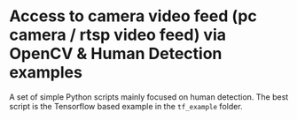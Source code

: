 # Access to camera video feed (pc camera / rtsp video feed) via OpenCV & Human Detection examples

A set of simple Python scripts mainly focused on human detection.
The best script is the Tensorflow based example in the `tf_example` folder.